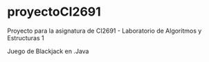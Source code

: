 # proyectoCI2691

Proyecto para la asignatura de CI2691 - Laboratorio de Algoritmos y Estructuras 1

Juego de Blackjack en .Java
